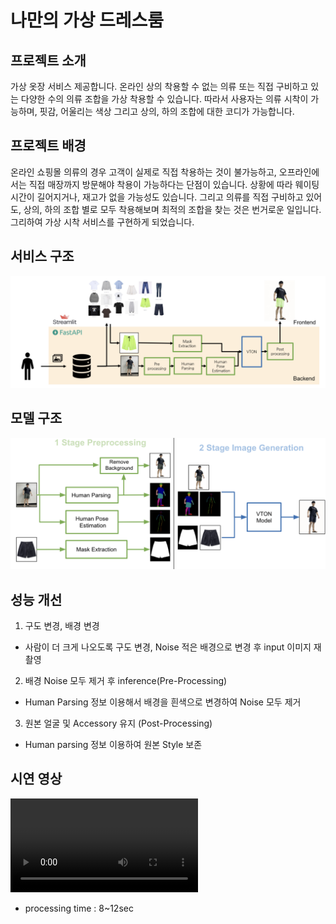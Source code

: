 # 나만의 가상 드레스룸
## 프로젝트 소개
가상 옷장 서비스 제공합니다. 온라인 상의 착용할 수 없는 의류 또는 직접 구비하고 있는 다양한 수의 의류 조합을 가상 착용할 수 있습니다. 따라서 사용자는 의류 시착이 가능하며, 핏감, 어울리는 색상 그리고 상의, 하의 조합에 대한 코디가 가능합니다.

## 프로젝트 배경
온라인 쇼핑몰 의류의 경우 고객이 실제로 직접 착용하는 것이 불가능하고, 오프라인에서는 직접 매장까지 방문해야 착용이 가능하다는 단점이 있습니다. 상황에 따라 웨이팅 시간이 길어지거나, 재고가 없을 가능성도 있습니다. 그리고 의류를 직접 구비하고 있어도, 상의, 하의 조합 별로 모두 착용해보며 최적의 조합을 찾는 것은 번거로운 일입니다. 그리하여 가상 시착 서비스를 구현하게 되었습니다.

## 서비스 구조
![Alt text](<img/system_architecture.png>)

## 모델 구조
![Alt text](<img/model_architecture.png>)

## 성능 개선
1. 구도 변경, 배경 변경

- 사람이 더 크게 나오도록 구도 변경, Noise 적은 배경으로 변경 후 input 이미지 재촬영
2. 배경 Noise 모두 제거 후 inference(Pre-Processing)

- Human Parsing 정보 이용해서 배경을 흰색으로 변경하여 Noise 모두 제거

3. 원본 얼굴 및 Accessory 유지 (Post-Processing)

- Human parsing 정보 이용하여 원본 Style 보존


## 시연 영상 
<video src="img/demo.mp4" controls title="Title"></video> 
- processing time : 8~12sec